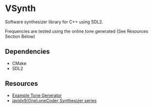 # VSynth
Software synthesizer library for C++ using SDL2.

Frequencies are tested using the online tone generated (See Resources Section Below)

## Dependencies
- CMake
- SDL2

## Resources
- [Example Tone Generator](https://www.szynalski.com/tone-generator/)
- [javidx9/OneLoneCoder Synthesizer series](https://youtu.be/tgamhuQnOkM)
